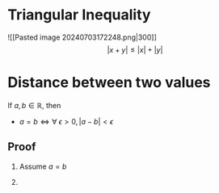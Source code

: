 # Triangular Inequality
![[Pasted image 20240703172248.png|300]]
$$|x+y|\leq |x|+|y|$$

# Distance between two values

If $a,b\in \mathbb{R}$, then
- $a=b\iff\forall \text{ }\epsilon>0,|a-b|<\epsilon$

## Proof
1. Assume $a=b$
$$$$

2. 
